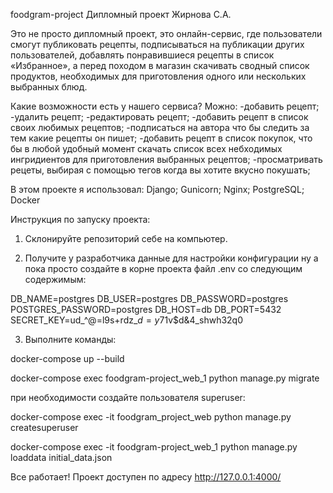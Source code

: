 foodgram-project
Дипломный проект Жирнова С.А.

Это не просто дипломный проект, это онлайн-сервис, где пользователи смогут публиковать рецепты, подписываться на публикации других пользователей, добавлять понравившиеся рецепты в список «Избранное», а перед походом в магазин скачивать сводный список продуктов, необходимых для приготовления одного или нескольких выбранных блюд.

Какие возможности есть у нашего сервиса?
Можно:
-добавить рецепт;
-удалить рецепт;
-редактировать рецепт;
-добавить рецепт в список своих любимых рецептов;
-подписаться на автора что бы следить за тем какие рецепты он пишет;
-добавить рецепт в список покупок, что бы в любой удобный момент скачать список всех небходимых ингридиентов для приготовления выбранных рецептов;
-просматривать рецеты, выбирая с помощью тегов когда вы хотите вкусно покушать;

В этом проекте я использовал:
Django;
Gunicorn;
Nginx;
PostgreSQL;
Docker


Инструкция по запуску проекта:
1. Склонируйте репозиторий себе на компьютер.

2. Получите у разработчика данные для настройки конфигурации
ну а пока просто создайте в корне проекта файл .env со следующим содержимым:

DB_NAME=postgres
DB_USER=postgres
DB_PASSWORD=postgres
POSTGRES_PASSWORD=postgres
DB_HOST=db
DB_PORT=5432
SECRET_KEY=ud_^@=l9s+rdz_$d=y%9bn!nl9*ui)*^_$71v$d&4_shwh32q0

3. Выполните команды:

docker-compose up --build

docker-compose exec foodgram-project_web_1  python manage.py migrate

при необходимости создайте пользователя superuser:

docker-compose exec -it foodgram_project_web python manage.py createsuperuser

docker-compose exec -it foodgram-project_web_1 python manage.py loaddata initial_data.json

Все работает! Проект доступен по адресу http://127.0.0.1:4000/